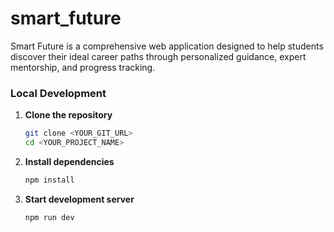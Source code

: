 # smart_future

 Smart Future is a comprehensive web application designed to help students discover their ideal career paths through personalized guidance, expert mentorship, and progress tracking.
 
### Local Development

1. **Clone the repository**
   ```bash
   git clone <YOUR_GIT_URL>
   cd <YOUR_PROJECT_NAME>
   ```

2. **Install dependencies**
   ```bash
   npm install
   ```

3. **Start development server**
   ```bash
   npm run dev
   ```
